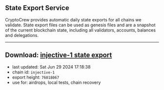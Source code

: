## State Export Service
CryptoCrew provides automatic daily state exports for all chains we validate. State export files can be used as genesis files and are a snapshot of the current blockchain state, including all validators, accounts, balances and delegations.

---
**Download: [injective-1 state export](https://dl-eu2.ccvalidators.com/SERVICE/injective/injective-1_export_76018067.json)**
---

- last updated: Sat Jun 29 2024 17:18:38
- chain id: `injective-1`
- export height: `76018067`
- use for: airdrops, local tests, chain recovery
